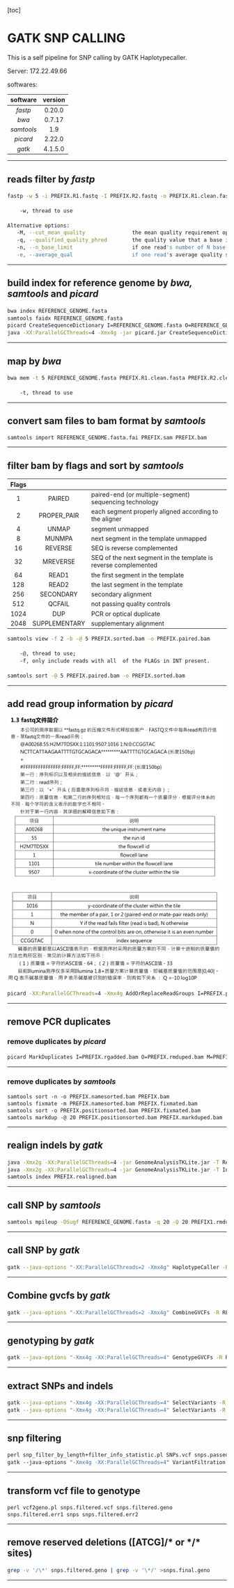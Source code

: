 [toc]



# GATK SNP CALLING

This is a self pipeline for SNP calling by GATK Haplotypecaller.

Server: 172.22.49.66

softwares:

|  software  | version |
| :--------: | :-----: |
|  *fastp*   | 0.20.0  |
|   *bwa*    | 0.7.17  |
| *samtools* |   1.9   |
|  *picard*  | 2.22.0  |
|   *gatk*   | 4.1.5.0 |

[^Note]: While using unwrapped **<u>java</u>** version of ***picard*** and ***gatk***, the corresponding command lines should be changed.

------

## reads filter by *fastp*

```bash
fastp -w 5 -i PREFIX.R1.fastq -I PREFIX.R2.fastq -o PREFIX.R1.clean.fastq -O PREFIX.R2.clean.fastq -j PREFIX.json -h PREFIX.html -R "PREFIX reprot"

	-w, thread to use

Alternative options:
   -M, --cut_mean_quality               the mean quality requirement option(Q20) (int [=20])
   -q, --qualified_quality_phred        the quality value that a base is qualified. Default 15 means phred quality >=Q15 is qualified. (int [=15])
   -n, --n_base_limit                   if one read's number of N base is >n_base_limit, then this read/pair is discarded. Default is 5 (int [=5])
   -e, --average_qual                   if one read's average quality score <avg_qual, then this read/pair is discarded. Default 0 means no requirement (int [=0])  
```

------

## build index for reference genome by *bwa, samtools* and *picard*

```bash
bwa index REFERENCE_GENOME.fasta
samtools faidx REFERENCE_GENOME.fasta
picard CreateSequenceDictionary I=REFERENCE_GENOME.fasta O=REFERENCE_GENOME.dict
java -XX:ParallelGCThreads=4 -Xmx4g -jar picard.jar CreateSequenceDictionary -R REFERENCE_GENOME.fasta -O REFERENCE_GENOME.dict
```

------

## map by *bwa*

```bash
bwa mem -t 5 REFERENCE_GENOME.fasta PREFIX.R1.clean.fasta PREFIX.R2.clean.fasta -o PREFIX.sam 2>>PREFIX.err

	-t, thread to use
```

------

## convert sam files to bam format by *samtools*

```
samtools import REFERENCE_GENOME.fasta.fai PREFIX.sam PREFIX.bam
```

------

## filter bam by flags and sort by *samtools*

| Flags |               |                                                              |
| :---: | :-----------: | :----------------------------------------------------------- |
|   1   |    PAIRED     | paired-end (or multiple-segment) sequencing technology       |
|   2   |  PROPER_PAIR  | each segment properly aligned according to the aligner       |
|   4   |     UNMAP     | segment unmapped                                             |
|   8   |    MUNMPA     | next segment in the template unmapped                        |
|  16   |    REVERSE    | SEQ is reverse complemented                                  |
|  32   |   MREVERSE    | SEQ of the next segment in the template is reverse complemented |
|  64   |     READ1     | the first segment in the template                            |
|  128  |     READ2     | the last segment in the template                             |
|  256  |   SECONDARY   | secondary alignment                                          |
|  512  |    QCFAIL     | not passing quality controls                                 |
| 1024  |      DUP      | PCR or optical duplicate                                     |
| 2048  | SUPPLEMENTARY | supplementary alignment                                      |

```bash
samtools view -f 2 -b -@ 5 PREFIX.sorted.bam -o PREFIX.paired.bam

	-@, thread to use;
	-f, only include reads with all  of the FLAGs in INT present. 

samtools sort -@ 5 PREFIX.paired.bam -o PREFIX.sorted.bam

```

------

## add read group information by *picard*

[^Note]: Read group information in the raw reads file

![image-20200518154752892](image-20200518154752892.png)

![image-20200518154822254](image-20200518154822254.png)

```bash
picard -XX:ParallelGCThreads=4 -Xmx4g AddOrReplaceReadGroups I=PREFIX.paired.bam O=PREFIX.rgadded.bam SORT_ORDER=coordinate CREATE_INDEX=True VALIDATION_STRINGENCY=LENIENT RGSM=PREFIX RGID=A00268.1 RGPL=ILLUMINA RGLB=H2M7TDSXX.1 RGPU=A00268H2M7TDSXX.1 
```

------

## remove PCR duplicates

### remove duplicates by *picard*

```bash
picard MarkDuplicates I=PREFIX.rgadded.bam O=PREFIX.rmduped.bam M=PREFIX.metrics.txt CREATE_INDEX=true 
```

------

### remove duplicates by *samtools*

[^Note]: 从map完的步骤就不同了

```
samtools sort -n -o PREFIX.namesorted.bam PREFIX.bam
samtools fixmate -m PREFIX.namesorted.bam PREFIX.fixmated.bam
samtools sort -o PREFIX.positionsorted.bam PREFIX.fixmated.bam
samtools markdup -@ 20 PREFIX.positionsorted.bam PREFIX.markduped.bam
```



------

## realign indels by *gatk*

[^Note]: These tools are **NOT SUPPORT** by *gatk 4.0* and newer version. If use only Haplotypecaller to call SNP, this step can be skipped.

```bash
java -Xmx2g -XX:ParallelGCThreads=4 -jar GenomeAnalysisTKLite.jar -T RealignerTargetCreator -R REFERENCE_GENOME.fasta -I PREFIX.rmduped.bam -o PREFIX.intervals 
java -Xmx2g -XX:ParallelGCThreads=4 -jar GenomeAnalysisTKLite.jar -T IndelRealigner -R REFERENCE_GENOME.fasta -I PREFIX.rmduped.bam -targetIntervals PREFIX.intervals -o PREFIX.realigned.bam 
samtools index PREFIX.realigned.bam
```

------

## call SNP by *samtools*

[^Note]: This step can be skipped according to some research.

```bash
samtools mpileup -DSugf REFERENCE_GENOME.fasta -q 20 -Q 20 PREFIX1.rmduped.bam PREFIX2.rmduped.bam PREFIX3.rmduped.bam 2>>samtools.error.log | bcftools call -vmO v -f GQ -o cohort.samtools.raw.vcf 2>>samtools.error.log 
```

------

##  call SNP by *gatk*

```bash
gatk --java-options "-XX:ParallelGCThreads=2 -Xmx4g" HaplotypeCaller -R REFERENCE_GENOME.fasta -I PREFIX.rmduped.bam -O PREFIX.g.vcf.gz -ERC GVCF -bamout PREFIX.realigned.bam 2>>PREFIX.err
```

------

## Combine gvcfs by *gatk*

```bash
gatk --java-options "-XX:ParallelGCThreads=2 -Xmx4g" CombineGVCFs -R REFERENCE_GENOME.fasta -V PREFIX1.g.vcf.gz -V PREFIX2.g.vcf.gz -V PREFIXn.g.vcf.gz -O cohort.g.vcf.gz
```

------

## genotyping by *gatk*

```bash
gatk --java-options "-Xmx4g -XX:ParallelGCThreads=4" GenotypeGVCFs -R REFERENCE_GENOME.fasta -V cohort.g.vcf.gz -O all.vcf.gz
```

------

## extract SNPs and indels

```bash
gatk --java-options "-Xmx4g -XX:ParallelGCThreads=4" SelectVariants -R REFERENCE_GENOME.fasta -V all.vcf.gz -O SNPs.vcf -select-type SNP
gatk --java-options "-Xmx4g -XX:ParallelGCThreads=4" SelectVariants -R REFERENCE_GENOME.fasta -V all.vcf.gz -O INDELs.vcf.gz -select-type INDEL
```

------

## snp filtering

[^note]: The script will filter snps on scaffolds that shorter than 3000 bp, then output the listed filter information into corresponding files. Then we need select the filter threshold according to the distribution of all information. Recommendation filter threshold by *gatk*: `QUAL<30, QD<2, FS>60, SOR>3, MQ<40,MQRankSun<-12.5||MQRankSum>12.5, ReadPosRanSum<-8||ReadPosRanSum>8`

```perl
perl snp_filter_by_length+filter_info_statistic.pl SNPs.vcf snps.passed.vcf snps.unpassed.vcf -QD snps.QD.txt -RPRS snps.RPRS.txt -SOR snps.SOR.txt -MQRS snps.MQRS.txt -QUAL snps.QUAL.txt -MQ snps.MQ.txt -FS snps.FS.txt 
gatk --java-options "-Xmx4g -XX:ParallelGCThreads=4" VariantFiltration -R REFERENCE_GENOME.fasta -V snps.passed.vcf -O snps.filtered.vcf --filter-name "my_filter" --filter-expression "QUAL < 30.0 || FS > 40.0 || MQ < 40.0 || QD < 2.0 || MQRankSum < -2.0 || MQRankSum > 2.0 || ReadPosRankSum < -4.0 || ReadPosRankSum > 4.0 " 
```

------

## transform vcf file to genotype

[^Note]: Sites harboring **[ATCG]/\*** genotype will be exported to **snps.filtered.err1** file while tri-allelic sites will be exported to  **snps.filtered.err2** file.

```
perl vcf2geno.pl snps.filtered.vcf snps.filtered.geno snps.filtered.err1 snps snps.filtered.err2
```

------

## remove reserved deletions (**[ATCG]/\*** or **\*/\*** sites)

[^Note]: Remember to have a look at the percentage of these genotypes and sites in the dataset and how many sites were filtered.

```bash
grep -v '/\*' snps.filtered.geno | grep -v '\*/' >snps.final.geno
```

------

